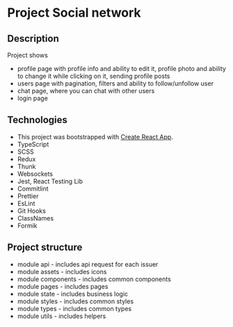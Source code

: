 # Project Social network

## Description

Project shows

- profile page with profile info and ability to edit it, profile photo and ability to change it while clicking on it, sending profile posts
- users page with pagination, filters and ability to follow/unfollow user
- chat page, where you can chat with other users
- login page

## Technologies

- This project was bootstrapped with [Create React App](https://github.com/facebook/create-react-app).
- TypeScript
- SCSS
- Redux
- Thunk
- Websockets
- Jest, React Testing Lib
- Commitlint
- Prettier
- EsLint
- Git Hooks
- ClassNames
- Formik

## Project structure

- module api - includes api request for each issuer
- module assets - includes icons
- module components - includes common components
- module pages - includes pages
- module state - includes business logic
- module styles - includes common styles
- module types - includes common types
- module utils - includes helpers
